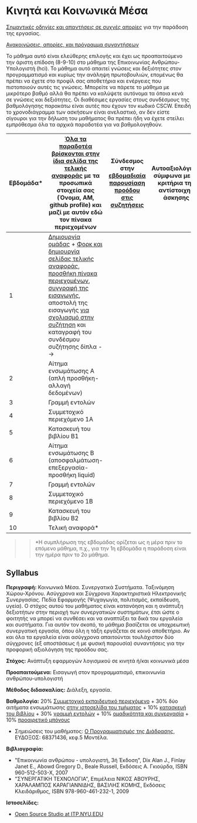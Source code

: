 # Κινητά και Κοινωνικά Μέσα

[Σημαντικές οδηγίες και απαντήσεις σε συχνές απορίες](https://epidrome.github.io/teaching/) για την παράδοση της εργασίας.

[Ανακοινώσεις, απορίες, και πρόγραμμα συναντήσεων](https://github.com/courses-ionio/cscw/discussions)

Το μάθημα αυτό είναι ελεύθερης επιλογής και έχει ως προαπαιτούμενο την άριστη επίδοση (8-9-10) στο μάθημα της Επικοινωνίας Ανθρώπου-Υπολογιστή (hci). Το μάθημα αυτό απαιτεί γνώσεις και δεξιότητες στον προγραμματισμό και κυρίως την ανάληψη πρωτοβουλιών, επομένως θα πρέπει να έχετε στο προφίλ σας αποθετήρια και ενέργειες που πιστοποιούν αυτές τις γνώσεις. Μπορείτε να πάρετε το μάθημα με μικρότερο βαθμό αλλά θα πρέπει να καλύψετε αυτόνομα τα όποια κενά σε γνώσεις και δεξιότητες. Οι διαθέσιμες εργασίες στους συνδέσμους της βαθμολόγησης παρακάτω είναι αυτές που έχουν τον κωδικό CSCW. Επειδή το χρονοδιάγραμμα των ασκήσεων είναι ανελαστικό, αν δεν είστε σίγουροι για την δήλωση του μαθήματος θα πρέπει ήδη να έχετε στείλει εμπρόθεσμα όλα τα αρχικά παραδοτέα για να βαθμολογηθούν.

| Εβδομάδα* | [Όλα τα παραδοτέα βρίσκονται στην ίδια σελίδα της τελικής αναφοράς](https://epidrome.github.io/teaching/deliverables/) με τα προσωπικά στοιχεία σας (Όνομα, ΑΜ, github profile) και μαζί με αυτόν εδώ τον πίνακα περιεχομένων | Σύνδεσμος στην [εβδομαδιαία παρουσίαση προόδου στις συζητήσεις](https://github.com/courses-ionio/cscw/discussions/categories/show-and-tell) | Αυτοαξιολόγηση σύμφωνα με τα κριτήρια της αντίστοιχης άσκησης |
| --- | --- | --- | --- |
| 1 | [Δημιουργία ομάδας](https://epidrome.github.io/teaching/help/team/) + [Φορκ και δημιουργία σελίδας τελικής αναφοράς](https://epidrome.github.io/help/teaching/), [προσθήκη πίνακα περιεχομένων](https://raw.githubusercontent.com/courses-ionio/cscw/master/README.md), [συγγραφή της εισαγωγής](https://epidrome.github.io/teaching/intro), αποστολή της εισαγωγής [για σχολιασμό στην συζήτηση](https://github.com/courses-ionio/cscw/discussions/categories/show-and-tell) και καταγραφή του συνδέσμου συζήτησης δίπλα --> | | |
| 2 | Αίτημα ενσωμάτωσης Α (απλή προσθήκη-αλλαγή δεδομένων) | | |
| 3 | Γραμμή εντολών | | |
| 4 | Συμμετοχικό περιεχόμενο 1A | | |
| 5 | Κατασκευή του βιβλίου B1 | | |
| 6 | Αίτημα ενσωμάτωσης Β (αποσφαλμάτωση-επεξεργασία-προσθήκη liquid) | | |
| 7 | Γραμμή εντολών | | |
| 8 | Συμμετοχικό περιεχόμενο 1B | | |
| 9 | Κατασκευή του βιβλίου B2 | | |
| 10 | Τελική αναφορά* | | |

>> *Η συμπλήρωση της εβδομάδας ορίζεται ως η μέρα πριν το επόμενο μάθημα, π.χ., για την 1η εβδομάδα η παράδοση είναι την ημέρα πριν το 2ο μάθημα.

## Syllabus

**Περιγραφή:** Κοινωνικά Μέσα. Συνεργατικά Συστήματα. Ταξινόμηση Χώρου-Χρόνου. Ασύγχρονα και Σύγχρονα Χαρακτηριστικά Ηλεκτρονικής Συνεργασίας. Πεδία Εφαρμογής (Ψυχαγωγία, πολιτισμός, εκπαίδευση, υγεία). Ο στόχος αυτού του μαθήματος είναι κατανόηση και η ανάπτυξη δεξιοτήτων στην περιοχή των συνεργατικών συστημάτων, έτσι ώστε ο φοιτητής να μπορεί να συνθέσει και να αναπτύξει τα δικά του εργαλεία και συστήματα. Για αυτόν τον σκοπό, το μάθημα βασίζεται σε υποχρεωτική συνεργατική εργασία, όπου όλη η τάξη εργάζεται σε κοινό αποθετήριο. Αν και όλα τα εργαλεία είναι ασύγχρονα απαιτούνται τουλάχιστον δύο σύγχρονες (εξ αποστάσεως ή με φυσική παρουσία) συναντήσεις για την προφορική αξιολόγηση της προόδου σας.

**Στόχος:** Ανάπτυξη εφαρμογών λογισμικού σε κινητά ή/και κοινωνικά μέσα

**Προαπαιτούμενα:** Εισαγωγή στον προγραμματισμό, επικοινωνία ανθρώπου-υπολογιστή

**Μέθοδος διδασκαλίας:** Διάλεξη, εργασία.

**Βαθμολογία:** 20% [Συμμετοχικό εκπαιδευτικό περιεχόμενο](https://epidrome.github.io/teaching/social/) + 30% δύο αιτήματα ενσωμάτωσης [στην ιστοσελίδα του τμήματος](https://github.com/ioniodi/sitegr/) + 10% [κατασκευή του βιβλίου](https://epidrome.github.io/teaching/book) + 30% [γραμμή εντολών](https://epidrome.github.io/teaching/cli) + 10% [ομαδικότητα και συνεργασία](https://epidrome.github.io/teaching/teamwork/) + 10% [προαιρετικό μπόνους](https://epidrome.github.io/teaching/bonus/)

* Σημειώσεις του μαθήματος: [Ο Προγραμματισμός της Διάδρασης](https://pibook.epidro.me), ΕΥΔΟΞΟΣ: 68371436, κεφ.5 Μοντέλα.

**Βιβλιογραφία:** 

* "Επικοινωνία ανθρώπου - υπολογιστή, 3ή Έκδοση", Dix Alan J., Finlay Janet E., Abowd Gregory D., Beale Russell, Εκδόσεις Α. Γκιούρδα, ISBN 960-512-503-X, 2007 
* "ΣΥΝΕΡΓΑΤΙΚΗ ΤΕΧΝΟΛΟΓΙΑ", Επιμέλεια ΝΙΚΟΣ ΑΒΟΥΡΗΣ, ΧΑΡΑΛΑΜΠΟΣ ΚΑΡΑΓΙΑΝΝΙΔΗΣ, ΒΑΣΙΛΗΣ ΚΟΜΗΣ, Εκδόσεις Κλειδάριθμος, ISBN 978-960-461-232-1, 2009

**Ιστοσελίδες:**

* [Open Source Studio at ITP.NYU.EDU](https://github.com/Open-Source-Studio-at-ITP/Syllabus)
